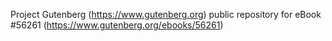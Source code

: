 Project Gutenberg (https://www.gutenberg.org) public repository for
eBook #56261 (https://www.gutenberg.org/ebooks/56261)
